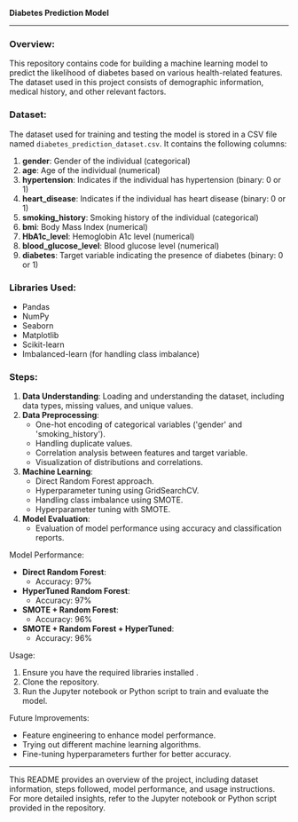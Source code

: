 **Diabetes Prediction Model**

---

### Overview:
This repository contains code for building a machine learning model to predict the likelihood of diabetes based on various health-related features. The dataset used in this project consists of demographic information, medical history, and other relevant factors.

### Dataset:
The dataset used for training and testing the model is stored in a CSV file named `diabetes_prediction_dataset.csv`. It contains the following columns:

1. **gender**: Gender of the individual (categorical)
2. **age**: Age of the individual (numerical)
3. **hypertension**: Indicates if the individual has hypertension (binary: 0 or 1)
4. **heart_disease**: Indicates if the individual has heart disease (binary: 0 or 1)
5. **smoking_history**: Smoking history of the individual (categorical)
6. **bmi**: Body Mass Index (numerical)
7. **HbA1c_level**: Hemoglobin A1c level (numerical)
8. **blood_glucose_level**: Blood glucose level (numerical)
9. **diabetes**: Target variable indicating the presence of diabetes (binary: 0 or 1)

### Libraries Used:
- Pandas
- NumPy
- Seaborn
- Matplotlib
- Scikit-learn
- Imbalanced-learn (for handling class imbalance)
  
### Steps:
1. **Data Understanding**: Loading and understanding the dataset, including data types, missing values, and unique values.
2. **Data Preprocessing**:
   - One-hot encoding of categorical variables ('gender' and 'smoking_history').
   - Handling duplicate values.
   - Correlation analysis between features and target variable.
   - Visualization of distributions and correlations.
3. **Machine Learning**:
   - Direct Random Forest approach.
   - Hyperparameter tuning using GridSearchCV.
   - Handling class imbalance using SMOTE.
   - Hyperparameter tuning with SMOTE.
4. **Model Evaluation**:
   - Evaluation of model performance using accuracy and classification reports.

 Model Performance:
- **Direct Random Forest**:
  - Accuracy: 97%
- **HyperTuned Random Forest**:
  - Accuracy: 97%
- **SMOTE + Random Forest**:
  - Accuracy: 96%
- **SMOTE + Random Forest + HyperTuned**:
  - Accuracy: 96%

Usage:
1. Ensure you have the required libraries installed .
2. Clone the repository.
3. Run the Jupyter notebook or Python script to train and evaluate the model.

 Future Improvements:
- Feature engineering to enhance model performance.
- Trying out different machine learning algorithms.
- Fine-tuning hyperparameters further for better accuracy.

---

This README provides an overview of the project, including dataset information, steps followed, model performance, and usage instructions. For more detailed insights, refer to the Jupyter notebook or Python script provided in the repository.

